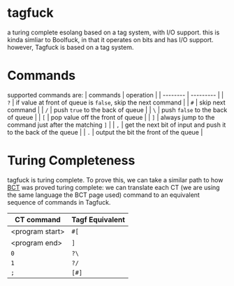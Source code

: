 # tagfuck
a turing complete esolang based on a tag system, with I/O support.
this is kinda simliar to Boolfuck, in that it operates on bits and has I/O support.
however, Tagfuck is based on a tag system.

# Commands

supported commands are:
| commands | operation |
| -------- | --------- |
| `?` | if value at front of queue is `false`, skip the next command |
| `#` | skip next command |
| `/` | push `true` to the back of queue |
| `\` | push `false` to the back of queue |
| `[` | pop value off the front of queue |
| `]` | always jump to the command just after the matching `]` |
| `,` | get the next bit of input and push it to the back of the queue |
| `.` | output the bit the front of the queue |

# Turing Completeness
tagfuck is turing complete. To prove this, we can take a similar path to how [BCT](https://esolangs.org/wiki/Bitwise_Cyclic_Tag) was proved turing complete: we can translate each CT (we are using the same language the BCT page used) command to an equivalent sequence of commands in Tagfuck.

| CT command | Tagf Equivalent |
| ---------- | --------------- |
| \<program start\> | `#[` |
| \<program end\> | `]` |
| `0` | `?\` |
| `1` | `?/` |
| `;` | `[#]` |

